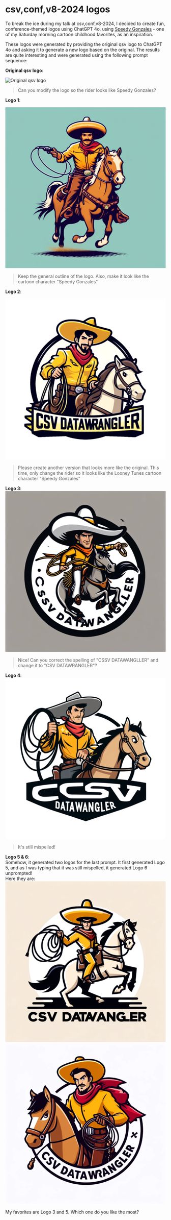 # csv,conf,v8-2024 logos

To break the ice during my talk at csv,conf,v8-2024, I decided to create fun, conference-themed logos using ChatGPT 4o, using [Speedy Gonzales](https://en.wikipedia.org/wiki/Speedy_Gonzales) - one of my Saturday morning cartoon childhood favorites, as an inspiration.

These logos were generated by providing the original qsv logo to ChatGPT 4o and asking it to generate a new logo based on the original. The results are quite interesting and were generated using the following prompt sequence:

**Original qsv logo**:

   ![Original qsv logo](../qsv-logo.png)
   > Can you modify the logo so the rider looks like Speedy Gonzales? 

**Logo 1**:

   ![Logo 1](qsv-ai-logo1.png)
   > Keep the general outline of the logo. Also, make it look like the cartoon character "Speedy Gonzales"  

**Logo 2**:

   ![Logo 2](qsv-ai-logo2.png)
   > Please create another version that looks more like the original. This time, only change the rider so it looks like the Looney Tunes cartoon character "Speedy Gonzales"

**Logo 3**:
   ![Logo 3](qsv-ai-logo3.png)
   > Nice! Can you correct the spelling of "CSSV DATAWANGLLER" and change it to "CSV DATAWRANGLER"?

**Logo 4**:
   ![Logo 4](qsv-ai-logo4.png)
   > It's still mispelled!

**Logo 5 & 6**:  
   Somehow, it generated two logos for the last prompt. It first generated Logo 5, and as I was typing that it was still mispelled, it generated Logo 6 unprompted!  
   Here they are:
   ![Logo 5](qsv-ai-logo5.png)
   ![Logo 6](qsv-ai-logo6.png)

My favorites are Logo 3 and 5. Which one do you like the most?
